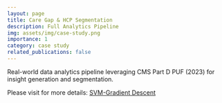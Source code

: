 ```yaml
---
layout: page
title: Care Gap & HCP Segmentation
description: Full Analytics Pipeline
img: assets/img/case-study.png
importance: 1
category: case study
related_publications: false
---
```


Real-world data analytics pipeline leveraging CMS Part D PUF (2023) for insight generation and segmentation.

Please visit for more details: <a href="https://github.com/BrooksErica/Projects/tree/323b5eea6d41e5ff3a627129bf047cc99675b75a/SVM-Gradient-Descent">SVM-Gradient Descent</a>